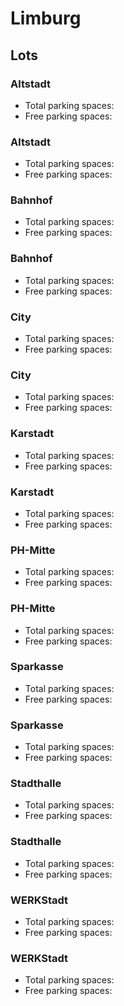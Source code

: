 # Limburg

## Lots

### Altstadt

* Total parking spaces: <Value topic="parken-dd/parken-dd/Limburg/limburgaltstadt/total"/>
* Free parking spaces: <Value topic="parken-dd/parken-dd/Limburg/limburgaltstadt/free"/>

### Altstadt

* Total parking spaces: <Value topic="parken-dd/parken-dd/Limburg/limburgaltstadt/total"/>
* Free parking spaces: <Value topic="parken-dd/parken-dd/Limburg/limburgaltstadt/free"/>

### Bahnhof

* Total parking spaces: <Value topic="parken-dd/parken-dd/Limburg/limburgbahnhof/total"/>
* Free parking spaces: <Value topic="parken-dd/parken-dd/Limburg/limburgbahnhof/free"/>

### Bahnhof

* Total parking spaces: <Value topic="parken-dd/parken-dd/Limburg/limburgbahnhof/total"/>
* Free parking spaces: <Value topic="parken-dd/parken-dd/Limburg/limburgbahnhof/free"/>

### City

* Total parking spaces: <Value topic="parken-dd/parken-dd/Limburg/limburgcity/total"/>
* Free parking spaces: <Value topic="parken-dd/parken-dd/Limburg/limburgcity/free"/>

### City

* Total parking spaces: <Value topic="parken-dd/parken-dd/Limburg/limburgcity/total"/>
* Free parking spaces: <Value topic="parken-dd/parken-dd/Limburg/limburgcity/free"/>

### Karstadt

* Total parking spaces: <Value topic="parken-dd/parken-dd/Limburg/limburgkarstadt/total"/>
* Free parking spaces: <Value topic="parken-dd/parken-dd/Limburg/limburgkarstadt/free"/>

### Karstadt

* Total parking spaces: <Value topic="parken-dd/parken-dd/Limburg/limburgkarstadt/total"/>
* Free parking spaces: <Value topic="parken-dd/parken-dd/Limburg/limburgkarstadt/free"/>

### PH-Mitte

* Total parking spaces: <Value topic="parken-dd/parken-dd/Limburg/limburgphmitte/total"/>
* Free parking spaces: <Value topic="parken-dd/parken-dd/Limburg/limburgphmitte/free"/>

### PH-Mitte

* Total parking spaces: <Value topic="parken-dd/parken-dd/Limburg/limburgphmitte/total"/>
* Free parking spaces: <Value topic="parken-dd/parken-dd/Limburg/limburgphmitte/free"/>

### Sparkasse

* Total parking spaces: <Value topic="parken-dd/parken-dd/Limburg/limburgsparkasse/total"/>
* Free parking spaces: <Value topic="parken-dd/parken-dd/Limburg/limburgsparkasse/free"/>

### Sparkasse

* Total parking spaces: <Value topic="parken-dd/parken-dd/Limburg/limburgsparkasse/total"/>
* Free parking spaces: <Value topic="parken-dd/parken-dd/Limburg/limburgsparkasse/free"/>

### Stadthalle

* Total parking spaces: <Value topic="parken-dd/parken-dd/Limburg/limburgstadthalle/total"/>
* Free parking spaces: <Value topic="parken-dd/parken-dd/Limburg/limburgstadthalle/free"/>

### Stadthalle

* Total parking spaces: <Value topic="parken-dd/parken-dd/Limburg/limburgstadthalle/total"/>
* Free parking spaces: <Value topic="parken-dd/parken-dd/Limburg/limburgstadthalle/free"/>

### WERKStadt

* Total parking spaces: <Value topic="parken-dd/parken-dd/Limburg/limburgwerkstadt/total"/>
* Free parking spaces: <Value topic="parken-dd/parken-dd/Limburg/limburgwerkstadt/free"/>

### WERKStadt

* Total parking spaces: <Value topic="parken-dd/parken-dd/Limburg/limburgwerkstadt/total"/>
* Free parking spaces: <Value topic="parken-dd/parken-dd/Limburg/limburgwerkstadt/free"/>

